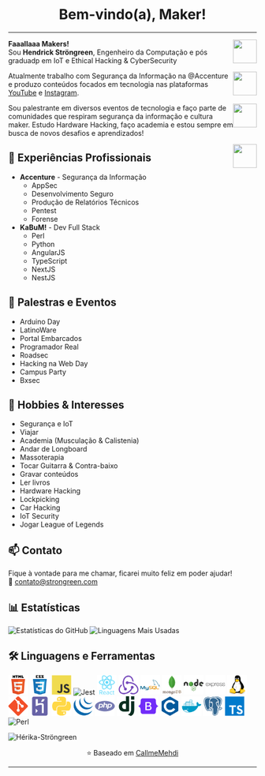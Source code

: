 <h1 align="center">Bem-vindo(a), Maker!</h1>
<hr />

<a href="https://github.com/strongreen" target="_blank">
  <img align="right" src="https://cdn.iconscout.com/icon/free/png-256/github-108-438008.png" width="48px" height="48px">
</a>

<p align="left">
  <b>Faaallaaa Makers!</b> <br/>
  Sou <b>Hendrick Ströngreen</b>, Engenheiro da Computação e pós graduadp em IoT e Ethical Hacking & CyberSecurity
</p>

<a href="https://www.instagram.com/strongreen/" target="_blank">
  <img align="right" src="https://cdn.icon-icons.com/icons2/1211/PNG/512/1491579602-yumminkysocialmedia36_83067.png" width="48px" height="48px">
</a>

<p align="left">
  Atualmente trabalho com Segurança da Informação na @Accenture e produzo conteúdos focados em tecnologia nas plataformas <a href="https://youtube.com/herikastrongreen/">YouTube</a> e <a href="https://instagram.com/strongreen/">Instagram</a>.
</p>

<a href="https://www.youtube.com/herikastrongreen/" target="_blank">
  <img align="right" src="https://i.ibb.co/kSWhXVq/youtube.png" width="48px" height="48px">
</a>

<p align="left">
  Sou palestrante em diversos eventos de tecnologia e faço parte de comunidades que respiram segurança da informação e cultura maker. Estudo Hardware Hacking, faço academia e estou sempre em busca de novos desafios e aprendizados!
</p>

<a href="https://www.linkedin.com/in/herikastrongreen/" target="_blank">
  <img align="right" src="https://i.ibb.co/Kx2GSrT/linkedin.png" width="48px" height="48px">
</a>

<h2>🚀 Experiências Profissionais</h2>
<ul>
  <li><b>Accenture</b> - Segurança da Informação
    <ul>
      <li>AppSec</li>
      <li>Desenvolvimento Seguro</li>
      <li>Produção de Relatórios Técnicos</li>
      <li>Pentest</li>
      <li>Forense</li>
    </ul>
  </li>
  <li><b>KaBuM!</b> - Dev Full Stack
    <ul>
      <li>Perl</li>
      <li>Python</li>
      <li>AngularJS</li>
      <li>TypeScript</li>
      <li>NextJS</li>
      <li>NestJS</li>
    </ul>
  </li>
</ul>

<h2>🎤 Palestras e Eventos</h2>
<ul>
  <li>Arduino Day</li>
  <li>LatinoWare</li>
  <li>Portal Embarcados</li>
  <li>Programador Real</li>
  <li>Roadsec</li>
  <li>Hacking na Web Day</li>
  <li>Campus Party</li>
  <li>Bxsec</li>
</ul>

<h2>👾 Hobbies & Interesses</h2>
<ul>
  <li>Segurança e IoT</li>
  <li>Viajar</li>
  <li>Academia (Musculação & Calistenia)</li>
  <li>Andar de Longboard</li>
  <li>Massoterapia</li>
  <li>Tocar Guitarra & Contra-baixo</li>
  <li>Gravar conteúdos</li>
  <li>Ler livros</li>
  <li>Hardware Hacking</li>
  <li>Lockpicking</li>
  <li>Car Hacking</li>
  <li>IoT Security</li>
  <li>Jogar League of Legends</li>
</ul>

<h2>📫 Contato</h2>
<p>
  Fique à vontade para me chamar, ficarei muito feliz em poder ajudar!<br/>
  📧 <a href="mailto:contato@strongreen.com">contato@strongreen.com</a>
</p>

<h2>📊 Estatísticas</h2>
<p align="left">
  <img src="https://github-readme-stats.vercel.app/api?username=strongreen&count_private=true&show_icons=true&theme=graywhite&icon_color=268bd2&title_color=268bd2" alt="Estatísticas do GitHub" />
  <img src="https://github-readme-stats.vercel.app/api/top-langs/?username=strongreen&layout=compact&theme=graywhite&title_color=268bd2" alt="Linguagens Mais Usadas" />
</p>

<h2>🛠️ Linguagens e Ferramentas</h2>
<p align="left">
  <img src="https://raw.githubusercontent.com/devicons/devicon/master/icons/html5/html5-original-wordmark.svg" alt="HTML5" width="40" height="40"/>
  <img src="https://raw.githubusercontent.com/devicons/devicon/master/icons/css3/css3-original-wordmark.svg" alt="CSS3" width="40" height="40"/>
  <img src="https://raw.githubusercontent.com/devicons/devicon/master/icons/javascript/javascript-original.svg" alt="JavaScript" width="40" height="40"/>
  <img src="https://www.learnstorybook.com/intro-to-storybook/logo-jest.png" alt="Jest" width="40" height="40"/>
  <img src="https://raw.githubusercontent.com/devicons/devicon/master/icons/react/react-original-wordmark.svg" alt="React" width="40" height="40"/>
  <img src="https://raw.githubusercontent.com/devicons/devicon/master/icons/redux/redux-original.svg" alt="Redux" width="40" height="40"/>
  <img src="https://raw.githubusercontent.com/devicons/devicon/master/icons/mysql/mysql-original-wordmark.svg" alt="MySQL" width="40" height="40"/>
  <img src="https://raw.githubusercontent.com/devicons/devicon/master/icons/mongodb/mongodb-original-wordmark.svg" alt="MongoDB" width="40" height="40"/>
  <img src="https://raw.githubusercontent.com/devicons/devicon/master/icons/nodejs/nodejs-original-wordmark.svg" alt="Node.js" width="40" height="40"/>
  <img src="https://raw.githubusercontent.com/devicons/devicon/master/icons/express/express-original-wordmark.svg" alt="Express" width="40" height="40"/>
  <img src="https://raw.githubusercontent.com/devicons/devicon/master/icons/linux/linux-original.svg" alt="Linux" width="40" height="40"/>
  <img src="https://raw.githubusercontent.com/devicons/devicon/master/icons/git/git-original.svg" alt="Git" width="40" height="40"/>
  <img src="https://raw.githubusercontent.com/devicons/devicon/master/icons/heroku/heroku-plain.svg" alt="Heroku" width="40" height="40"/>
  <img src="https://raw.githubusercontent.com/devicons/devicon/master/icons/python/python-plain.svg" alt="Python" width="40" height="40"/>
  <img src="https://raw.githubusercontent.com/devicons/devicon/master/icons/jquery/jquery-plain.svg" alt="JQuery" width="40" height="40"/>
  <img src="https://raw.githubusercontent.com/devicons/devicon/master/icons/php/php-plain.svg" alt="PHP" width="40" height="40"/>
  <img src="https://raw.githubusercontent.com/devicons/devicon/master/icons/django/django-plain.svg" alt="Django" width="40" height="40"/>
  <img src="https://raw.githubusercontent.com/devicons/devicon/master/icons/bootstrap/bootstrap-plain.svg" alt="Bootstrap" width="40" height="40"/>
  <img src="https://raw.githubusercontent.com/devicons/devicon/master/icons/c/c-plain.svg" alt="C" width="40" height="40"/>
  <img src="https://raw.githubusercontent.com/devicons/devicon/master/icons/docker/docker-plain.svg" alt="Docker" width="40" height="40"/>
  <img src="https://raw.githubusercontent.com/devicons/devicon/master/icons/postgresql/postgresql-plain.svg" alt="PostgreSQL" width="40" height="40"/>
  <img src="https://raw.githubusercontent.com/devicons/devicon/master/icons/typescript/typescript-plain.svg" alt="TypeScript" width="40" height="40"/>
  <img src="https://github.com/dnmfarrell/Perl-Icons/blob/master/Icons/Perl_Onion_Color.svg" alt="Perl" width="40" height="40"/>
</p>

<p align="left">
  <img src="https://komarev.com/ghpvc/?username=strongreen" alt="Hérika-Ströngreen" />
</p>

<p align="center">
  ⭐️ Baseado em <a href="https://github.com/CallmeMehdi">CallmeMehdi</a>
</p>

---

